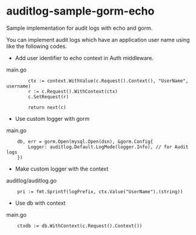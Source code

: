 # auditlog-sample-gorm-echo

Sample implementation for audit logs with echo and gorm.

You can implement audit logs which have an application user name using like the following codes.

- Add user identifier to echo context in Auth middleware.

main.go

```
		ctx := context.WithValue(c.Request().Context(), "UserName", username)
		r := c.Request().WithContext(ctx)
		c.SetRequest(r)

		return next(c)
```

- Use custom logger with gorm

main.go

```
	db, err = gorm.Open(mysql.Open(dsn), &gorm.Config{
		Logger: auditlog.Default.LogMode(logger.Info), // for Audit logs
	})
```

- Make custom logger with the context

auditlog/auditlog.go

```
	pri := fmt.Sprintf(logPrefix, ctx.Value("UserName").(string))
```

- Use db with context

main.go

```
	ctxdb := db.WithContext(c.Request().Context())
```
